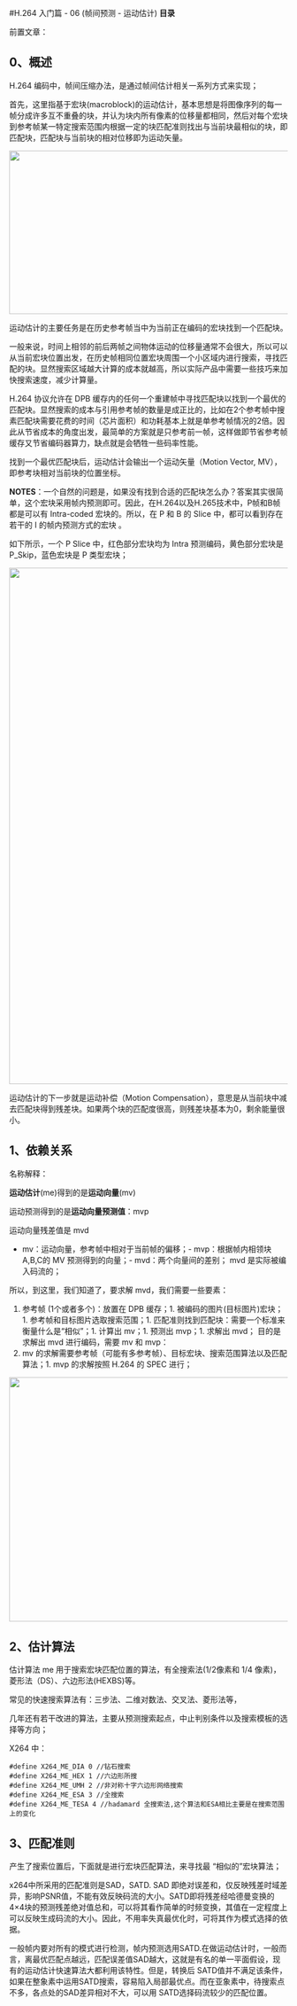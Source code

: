 #H.264 入门篇 - 06 (帧间预测 - 运动估计)
**目录**











前置文章：















## 0、概述

H.264 编码中，帧间压缩办法，是通过帧间估计相关一系列方式来实现；

首先，这里指基于宏块(macroblock)的运动估计，基本思想是将图像序列的每一帧分成许多互不重叠的块，并认为块内所有像素的位移量都相同，然后对每个宏块到参考帧某一特定搜索范围内根据一定的块匹配准则找出与当前块最相似的块，即匹配块，匹配块与当前块的相对位移即为运动矢量。

<img alt="" height="295" src="https://i-blog.csdnimg.cn/blog_migrate/e53356d0ba3030399b59ce2836d48262.png" width="1200">

运动估计的主要任务是在历史参考帧当中为当前正在编码的宏块找到一个匹配块。

一般来说，时间上相邻的前后两帧之间物体运动的位移量通常不会很大，所以可以从当前宏块位置出发，在历史帧相同位置宏块周围一个小区域内进行搜索，寻找匹配的块。显然搜索区域越大计算的成本就越高，所以实际产品中需要一些技巧来加快搜索速度，减少计算量。

H.264 协议允许在 DPB 缓存内的任何一个重建帧中寻找匹配块以找到一个最优的匹配块。显然搜索的成本与引用参考帧的数量是成正比的，比如在2个参考帧中搜素匹配块需要花费的时间（芯片面积）和功耗基本上就是单参考帧情况的2倍。因此从节省成本的角度出发，最简单的方案就是只参考前一帧，这样做即节省参考帧缓存又节省编码器算力，缺点就是会牺牲一些码率性能。

找到一个最优匹配块后，运动估计会输出一个运动矢量（Motion Vector, MV），即参考块相对当前块的位置坐标。

**NOTES**：一个自然的问题是，如果没有找到合适的匹配块怎么办？答案其实很简单，这个宏块采用帧内预测即可。因此，在H.264以及H.265技术中，P帧和B帧都是可以有 Intra-coded 宏块的。所以，在 P 和 B 的 Slice 中，都可以看到存在若干的 I 的帧内预测方式的宏块 。

如下所示，一个 P Slice 中，红色部分宏块均为 Intra 预测编码，黄色部分宏块是 P_Skip，蓝色宏块是 P 类型宏块；

<img alt="" height="932" src="https://i-blog.csdnimg.cn/blog_migrate/a17e3275f364a81a61189c9006a54d88.png" width="1132">

运动估计的下一步就是运动补偿（Motion Compensation），意思是从当前块中减去匹配块得到残差块。如果两个块的匹配度很高，则残差块基本为0，剩余能量很小。

## 1、依赖关系

名称解释：

**运动估计**(me)得到的是**运动向量**(mv)

运动预测得到的是**运动向量预测值**：mvp

运动向量残差值是 mvd
- mv：运动向量，参考帧中相对于当前帧的偏移；- mvp：根据帧内相领块A,B,C的 MV 预测得到的向量；- mvd：两个向量间的差别；
mvd 是实际被编入码流的；

所以，到这里，我们知道了，要求解 mvd，我们需要一些要素：
1. 参考帧 (1个或者多个)：放置在 DPB 缓存；1. 被编码的图片(目标图片)宏块；1. 参考帧和目标图片选取搜索范围；1. 匹配准则找到匹配块：需要一个标准来衡量什么是“相似”；1. 计算出 mv；1. 预测出 mvp；1. 求解出 mvd；
目的是求解出 mvd 进行编码，需要 mv 和 mvp：
1. mv 的求解需要参考帧（可能有多参考帧）、目标宏块、搜索范围算法以及匹配算法；1. mvp 的求解按照 H.264 的 SPEC 进行；
<img alt="" height="441" src="https://i-blog.csdnimg.cn/blog_migrate/538ce350faf4cb8c79e8bd272c540b41.png" width="805">

## 2、估计算法

估计算法 me 用于搜索宏块匹配位置的算法，有全搜索法(1/2像素和 1/4 像素)，菱形法（DS）、六边形法(HEXBS)等。

常见的快速搜索算法有：三步法、二维对数法、交叉法、菱形法等，

几年还有若干改进的算法，主要从预测搜索起点，中止判别条件以及搜索模板的选择等方向；

X264 中：

```
#define X264_ME_DIA 0 //钻石搜索
#define X264_ME_HEX 1 //六边形所搜
#define X264_ME_UMH 2 //非对称十字六边形网络搜索
#define X264_ME_ESA 3 //全搜索
#define X264_ME_TESA 4 //hadamard 全搜索法,这个算法和ESA相比主要是在搜索范围上的变化
```

## 3、匹配准则

产生了搜索位置后，下面就是进行宏块匹配算法，来寻找最 “相似的”宏块算法；

x264中所采用的匹配准则是SAD，SATD. SAD 即绝对误差和，仅反映残差时域差异，影响PSNR值，不能有效反映码流的大小。SATD即将残差经哈德曼变换的4×4块的预测残差绝对值总和，可以将其看作简单的时频变换，其值在一定程度上可以反映生成码流的大小。因此，不用率失真最优化时，可将其作为模式选择的依据。

一般帧内要对所有的模式进行检测，帧内预测选用SATD.在做运动估计时，一般而言，离最优匹配点越远，匹配误差值SAD越大，这就是有名的单一平面假设，现有的运动估计快速算法大都利用该特性。但是，转换后 SATD值并不满足该条件，如果在整象素中运用SATD搜索，容易陷入局部最优点。而在亚象素中，待搜索点不多，各点处的SAD差异相对不大，可以用 SATD选择码流较少的匹配位置。
